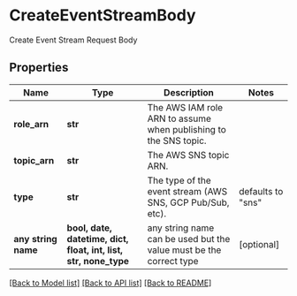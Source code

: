 # CreateEventStreamBody

Create Event Stream Request Body

## Properties
Name | Type | Description | Notes
------------ | ------------- | ------------- | -------------
**role_arn** | **str** | The AWS IAM role ARN to assume when publishing to the SNS topic. | 
**topic_arn** | **str** | The AWS SNS topic ARN. | 
**type** | **str** | The type of the event stream (AWS SNS, GCP Pub/Sub, etc). | defaults to "sns"
**any string name** | **bool, date, datetime, dict, float, int, list, str, none_type** | any string name can be used but the value must be the correct type | [optional]

[[Back to Model list]](../README.md#documentation-for-models) [[Back to API list]](../README.md#documentation-for-api-endpoints) [[Back to README]](../README.md)


